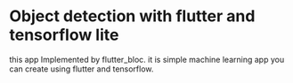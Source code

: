 # Object detection with flutter and tensorflow lite

this app Implemented by flutter_bloc. it is simple machine learning app you can create using flutter and tensorflow.

